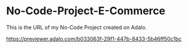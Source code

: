 # No-Code-Project-E-Commerce
This is the URL of my No-Code Project created on Adalo.

https://previewer.adalo.com/b033063f-29f1-447b-8433-5b46ff50c1bc
